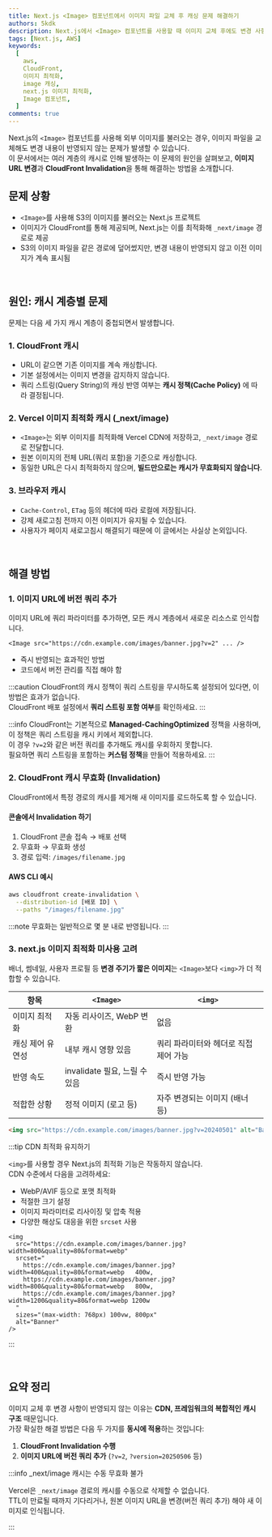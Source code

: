 ```yaml
---
title: Next.js <Image> 컴포넌트에서 이미지 파일 교체 후 캐싱 문제 해결하기
authors: 5kdk
description: Next.js에서 <Image> 컴포넌트를 사용할 때 이미지 교체 후에도 변경 사항이 반영되지 않는 문제의 원인과, CloudFront Invalidation과 URL 버전 쿼리로 해결하는 방법을 설명합니다.
tags: [Next.js, AWS]
keywords:
  [
    aws,
    CloudFront,
    이미지 최적화,
    image 캐싱,
    next.js 이미지 최적화,
    Image 컴포넌트,
  ]
comments: true
---
```


Next.js의 `<Image>` 컴포넌트를 사용해 외부 이미지를 불러오는 경우, 이미지 파일을 교체해도 변경 내용이 반영되지 않는 문제가 발생할 수 있습니다.  
이 문서에서는 여러 계층의 캐시로 인해 발생하는 이 문제의 원인을 살펴보고, **이미지 URL 변경**과 **CloudFront Invalidation**을 통해 해결하는 방법을 소개합니다.

<!--truncate-->

## 문제 상황

- `<Image>`를 사용해 S3의 이미지를 불러오는 Next.js 프로젝트
- 이미지가 CloudFront를 통해 제공되며, Next.js는 이를 최적화해 `_next/image` 경로로 제공
- S3의 이미지 파일을 같은 경로에 덮어썼지만, 변경 내용이 반영되지 않고 이전 이미지가 계속 표시됨

<br />

## 원인: 캐시 계층별 문제

문제는 다음 세 가지 캐시 계층이 중첩되면서 발생합니다.

### 1. CloudFront 캐시

- URL이 같으면 기존 이미지를 계속 캐싱합니다.
- 기본 설정에서는 이미지 변경을 감지하지 않습니다.
- 쿼리 스트링(Query String)의 캐싱 반영 여부는 **캐시 정책(Cache Policy)** 에 따라 결정됩니다.

### 2. Vercel 이미지 최적화 캐시 (\_next/image)

- `<Image>`는 외부 이미지를 최적화해 Vercel CDN에 저장하고, `_next/image` 경로로 전달합니다.
- 원본 이미지의 전체 URL(쿼리 포함)을 기준으로 캐싱합니다.
- 동일한 URL은 다시 최적화하지 않으며, **빌드만으로는 캐시가 무효화되지 않습니다**.

### 3. 브라우저 캐시

- `Cache-Control`, `ETag` 등의 헤더에 따라 로컬에 저장됩니다.
- 강제 새로고침 전까지 이전 이미지가 유지될 수 있습니다.
- 사용자가 페이지 새로고침시 해결되기 때문에 이 글에서는 사실상 논외입니다.

<br />

## 해결 방법

### 1. 이미지 URL에 버전 쿼리 추가

이미지 URL에 쿼리 파라미터를 추가하면, 모든 캐시 계층에서 새로운 리소스로 인식합니다.

```tsx
<Image src="https://cdn.example.com/images/banner.jpg?v=2" ... />
```

- 즉시 반영되는 효과적인 방법
- 코드에서 버전 관리를 직접 해야 함

:::caution
CloudFront의 캐시 정책이 쿼리 스트링을 무시하도록 설정되어 있다면, 이 방법은 효과가 없습니다.  
CloudFront 배포 설정에서 **쿼리 스트링 포함 여부**를 확인하세요.
:::

:::info
CloudFront는 기본적으로 **Managed-CachingOptimized** 정책을 사용하며, 이 정책은 쿼리 스트링을 캐시 키에서 제외합니다.  
이 경우 `?v=2`와 같은 버전 쿼리를 추가해도 캐시를 우회하지 못합니다.  
필요하면 쿼리 스트링을 포함하는 **커스텀 정책**을 만들어 적용하세요.
:::

### 2. CloudFront 캐시 무효화 (Invalidation)

CloudFront에서 특정 경로의 캐시를 제거해 새 이미지를 로드하도록 할 수 있습니다.

#### 콘솔에서 Invalidation 하기

1. CloudFront 콘솔 접속 → 배포 선택
2. 무효화 → 무효화 생성
3. 경로 입력: `/images/filename.jpg`

#### AWS CLI 예시

```bash
aws cloudfront create-invalidation \
  --distribution-id [배포 ID] \
  --paths "/images/filename.jpg"
```

:::note
무효화는 일반적으로 몇 분 내로 반영됩니다.
:::

### 3. next.js 이미지 최적화 미사용 고려

배너, 썸네일, 사용자 프로필 등 **변경 주기가 짧은 이미지**는 `<Image>`보다 `<img>`가 더 적합할 수 있습니다.

| 항목             | `<Image>`                     | `<img>`                               |
| ---------------- | ----------------------------- | ------------------------------------- |
| 이미지 최적화    | 자동 리사이즈, WebP 변환      | 없음                                  |
| 캐싱 제어 유연성 | 내부 캐시 영향 있음           | 쿼리 파라미터와 헤더로 직접 제어 가능 |
| 반영 속도        | invalidate 필요, 느릴 수 있음 | 즉시 반영 가능                        |
| 적합한 상황      | 정적 이미지 (로고 등)         | 자주 변경되는 이미지 (배너 등)        |

```html
<img src="https://cdn.example.com/images/banner.jpg?v=20240501" alt="Banner" />
```

:::tip CDN 최적화 유지하기

`<img>`를 사용할 경우 Next.js의 최적화 기능은 작동하지 않습니다.  
CDN 수준에서 다음을 고려하세요:

- WebP/AVIF 등으로 포맷 최적화
- 적절한 크기 설정
- 이미지 파라미터로 리사이징 및 압축 적용
- 다양한 해상도 대응을 위한 `srcset` 사용

```tsx
<img
  src="https://cdn.example.com/images/banner.jpg?width=800&quality=80&format=webp"
  srcset="
    https://cdn.example.com/images/banner.jpg?width=400&quality=80&format=webp   400w,
    https://cdn.example.com/images/banner.jpg?width=800&quality=80&format=webp   800w,
    https://cdn.example.com/images/banner.jpg?width=1200&quality=80&format=webp 1200w
  "
  sizes="(max-width: 768px) 100vw, 800px"
  alt="Banner"
/>
```

:::

<br />

## 요약 정리

이미지 교체 후 변경 사항이 반영되지 않는 이유는 **CDN, 프레임워크의 복합적인 캐시 구조** 때문입니다.  
가장 확실한 해결 방법은 다음 두 가지를 **동시에 적용**하는 것입니다:

1. **CloudFront Invalidation 수행**
2. **이미지 URL에 버전 쿼리 추가** (`?v=2`, `?version=20250506` 등)

:::info \_next/image 캐시는 수동 무효화 불가

Vercel은 `_next/image` 경로의 캐시를 수동으로 삭제할 수 없습니다.  
TTL이 만료될 때까지 기다리거나, 원본 이미지 URL을 변경(버전 쿼리 추가) 해야 새 이미지로 인식됩니다.

:::

<br />
